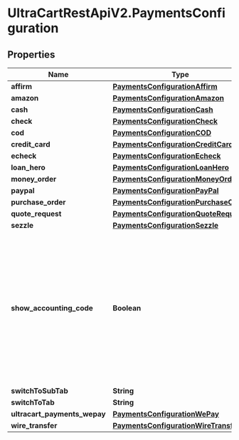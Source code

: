 # UltraCartRestApiV2.PaymentsConfiguration

## Properties
Name | Type | Description | Notes
------------ | ------------- | ------------- | -------------
**affirm** | [**PaymentsConfigurationAffirm**](PaymentsConfigurationAffirm.md) |  | [optional] 
**amazon** | [**PaymentsConfigurationAmazon**](PaymentsConfigurationAmazon.md) |  | [optional] 
**cash** | [**PaymentsConfigurationCash**](PaymentsConfigurationCash.md) |  | [optional] 
**check** | [**PaymentsConfigurationCheck**](PaymentsConfigurationCheck.md) |  | [optional] 
**cod** | [**PaymentsConfigurationCOD**](PaymentsConfigurationCOD.md) |  | [optional] 
**credit_card** | [**PaymentsConfigurationCreditCard**](PaymentsConfigurationCreditCard.md) |  | [optional] 
**echeck** | [**PaymentsConfigurationEcheck**](PaymentsConfigurationEcheck.md) |  | [optional] 
**loan_hero** | [**PaymentsConfigurationLoanHero**](PaymentsConfigurationLoanHero.md) |  | [optional] 
**money_order** | [**PaymentsConfigurationMoneyOrder**](PaymentsConfigurationMoneyOrder.md) |  | [optional] 
**paypal** | [**PaymentsConfigurationPayPal**](PaymentsConfigurationPayPal.md) |  | [optional] 
**purchase_order** | [**PaymentsConfigurationPurchaseOrder**](PaymentsConfigurationPurchaseOrder.md) |  | [optional] 
**quote_request** | [**PaymentsConfigurationQuoteRequest**](PaymentsConfigurationQuoteRequest.md) |  | [optional] 
**sezzle** | [**PaymentsConfigurationSezzle**](PaymentsConfigurationSezzle.md) |  | [optional] 
**show_accounting_code** | **Boolean** | Internal flag used to determine if accounting codes should be shown on the screen or not.  This flag is true if the merchant has a Quickbooks integration configured. | [optional] 
**switchToSubTab** | **String** |  | [optional] 
**switchToTab** | **String** |  | [optional] 
**ultracart_payments_wepay** | [**PaymentsConfigurationWePay**](PaymentsConfigurationWePay.md) |  | [optional] 
**wire_transfer** | [**PaymentsConfigurationWireTransfer**](PaymentsConfigurationWireTransfer.md) |  | [optional] 


